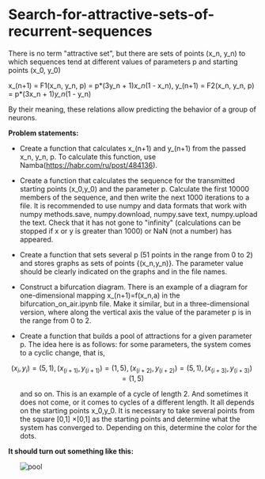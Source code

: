 # Search-for-attractive-sets-of-recurrent-sequences

There is no term "attractive set", but there are sets of points (x_n, y_n) to which sequences tend at different values of parameters p and starting points (x_0, y_0)

x_(n+1) = F1(x_n, y_n, p) = p*(3y_n + 1)*x_n*(1 - x_n),
y_(n+1) = F2(x_n, y_n, p) = p*(3x_n + 1)*y_n*(1 - y_n)

By their meaning, these relations allow predicting the behavior of a group of neurons.

<b>Problem statements:</b>
* Create a function that calculates x_(n+1) and y_(n+1) from the passed x_n, y_n, p. To calculate this function, use Namba(https://habr.com/ru/post/484136).<p></p>
* Create a function that calculates the sequence for the transmitted starting points (x_0,y_0) and the parameter p.
Calculate the first 10000 members of the sequence, and then write the next 1000 iterations to a file. It is recommended to use numpy and data formats that work with numpy methods.save, numpy.download, numpy.save text, numpy.upload the text. Check that it has not gone to "infinity" (calculations can be stopped if x or y is greater than 1000) or NaN (not a number) has appeared.<p></p>
* Create a function that sets several p (51 points in the range from 0 to 2) and stores graphs as sets of points {(x_n,y_n)}. The parameter value should be clearly indicated on the graphs and in the file names.<p></p>
* Construct a bifurcation diagram. There is an example of a diagram for one-dimensional mapping x_(n+1)=f(x_n,a) in the bifurcation_on_air.ipynb file. Make it similar, but in a three-dimensional version, where along the vertical axis the value of the parameter p is in the range from 0 to 2.<p></p>
* Create a function that builds a pool of attractions for a given parameter p. The idea here is as follows: for some parameters, the system comes to a cyclic change, that is, 
```math
(x_i,y_i)=(5,1), (x_(i+1),y_(i+1))=(1,5), (x_(i+2),y_(i+2))=(5,1), (x_(i+3),y_(i+3))=(1,5)
```
<ul>and so on. This is an example of a cycle of length 2. And sometimes it does not come, or it comes to cycles of a different length. It all depends on the starting points x_0,y_0. It is necessary to take several points from the square [0,1] ×[0,1] as the starting points and determine what the system has converged to. Depending on this, determine the color for the dots.<p></p></ul>

<b>It should turn out something like this:</b><ul>
![pool](https://ic.wampi.ru/2021/11/18/RISUNOK1.png)</ul>
